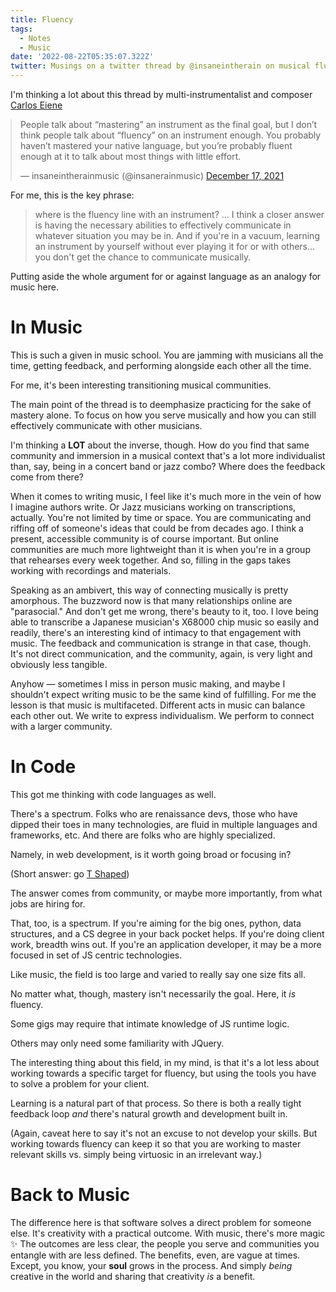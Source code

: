 ```yaml
---
title: Fluency
tags:
  - Notes
  - Music
date: '2022-08-22T05:35:07.322Z'
twitter: Musings on a twitter thread by @insaneintherain on musical fluency.
---
```


I'm thinking a lot about this thread by multi-instrumentalist and composer [Carlos Eiene](https://insaneintherainmusic.com/)

<blockquote class="twitter-tweet" style="margin: 0 auto;"><p lang="en" dir="ltr">People talk about “mastering” an instrument as the final goal, but I don’t think people talk about “fluency” on an instrument enough. You probably haven’t mastered your native language, but you’re probably fluent enough at it to talk about most things with little effort.</p>&mdash; insaneintherainmusic (@insanerainmusic) <a href="https://twitter.com/insanerainmusic/status/1471904710953029634?ref_src=twsrc%5Etfw">December 17, 2021</a></blockquote> <script async src="https://platform.twitter.com/widgets.js" charset="utf-8"></script>

For me, this is the key phrase:

> where is the fluency line with an instrument? ... I think a closer answer is having the necessary abilities to effectively communicate in whatever situation you may be in. And if you're in a vacuum, learning an instrument by yourself without ever playing it for or with others... you don't get the chance to communicate musically.

Putting aside the whole argument for or against language as an analogy for music here.

# In Music

This is such a given in music school. You are jamming with musicians all the time, getting feedback, and performing alongside each other all the time.

For me, it's been interesting transitioning musical communities.

The main point of the thread is to deemphasize practicing for the sake of mastery alone. To focus on how you serve musically and how you can still effectively communicate with other musicians.

I'm thinking a **LOT** about the inverse, though. How do you find that same community and immersion in a musical context that's a lot more individualist than, say, being in a concert band or jazz combo? Where does the feedback come from there?

When it comes to writing music, I feel like it's much more in the vein of how I imagine authors write. Or Jazz musicians working on transcriptions, actually. You're not limited by time or space. You are communicating and riffing off of someone's ideas that could be from decades ago. I think a present, accessible community is of course important. But online communities are much more lightweight than it is when you're in a group that rehearses every week together. And so, filling in the gaps takes working with recordings and materials.

Speaking as an ambivert, this way of connecting musically is pretty amorphous. The buzzword now is that many relationships online are "parasocial." And don't get me wrong, there's beauty to it, too. I love being able to transcribe a Japanese musician's X68000 chip music so easily and readily, there's an interesting kind of intimacy to that engagement with music. The feedback and communication is strange in that case, though. It's not direct communication, and the community, again, is very light and obviously less tangible.

Anyhow — sometimes I miss in person music making, and maybe I shouldn't expect writing music to be the same kind of fulfilling. For me the lesson is that music is multifaceted. Different acts in music can balance each other out. We write to express individualism. We perform to connect with a larger community.

# In Code

This got me thinking with code languages as well.

There's a spectrum. Folks who are renaissance devs, those who have dipped their toes in many technologies, are fluid in multiple languages and frameworks, etc. And there are folks who are highly specialized.

Namely, in web development, is it worth going broad or focusing in?

(Short answer: go [T Shaped](https://en.wikipedia.org/wiki/T-shaped_skills))

The answer comes from community, or maybe more importantly, from what jobs are hiring for.

That, too, is a spectrum. If you're aiming for the big ones, python, data structures, and a CS degree in your back pocket helps. If you're doing client work, breadth wins out. If you're an application developer, it may be a more focused in set of JS centric technologies.

Like music, the field is too large and varied to really say one size fits all.

No matter what, though, mastery isn't necessarily the goal. Here, it _is_ fluency.

Some gigs may require that intimate knowledge of JS runtime logic.

Others may only need some familiarity with JQuery.

The interesting thing about this field, in my mind, is that it's a lot less about working towards a specific target for fluency, but using the tools you have to solve a problem for your client.

Learning is a natural part of that process. So there is both a really tight feedback loop _and_ there's natural growth and development built in.

(Again, caveat here to say it's not an excuse to not develop your skills. But working towards fluency can keep it so that you are working to master relevant skills vs. simply being virtuosic in an irrelevant way.)

# Back to Music

The difference here is that software solves a direct problem for someone else. It's creativity with a practical outcome. With music, there's more magic ✨ The outcomes are less clear, the people you serve and communities you entangle with are less defined. The benefits, even, are vague at times. Except, you know, your **soul** grows in the process. And simply _being_ creative in the world and sharing that creativity _is_ a benefit.

